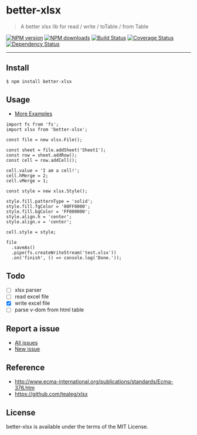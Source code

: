 better-xlsx
===========

> A better xlsx lib for read / write / toTable / from Table

[![NPM version](https://img.shields.io/npm/v/better-xlsx.svg)](https://www.npmjs.com/package/better-xlsx)
[![NPM downloads](https://img.shields.io/npm/dm/better-xlsx.svg)](https://www.npmjs.com/package/better-xlsx)
[![Build Status](https://travis-ci.org/d-band/better-xlsx.svg?branch=master)](https://travis-ci.org/d-band/better-xlsx)
[![Coverage Status](https://coveralls.io/repos/github/d-band/better-xlsx/badge.svg?branch=master)](https://coveralls.io/github/d-band/better-xlsx?branch=master)
[![Dependency Status](https://david-dm.org/d-band/better-xlsx.svg)](https://david-dm.org/d-band/better-xlsx)

---

## Install

```bash
$ npm install better-xlsx
```

## Usage

- [More Examples](examples)

```
import fs from 'fs';
import xlsx from 'better-xlsx';

const file = new xlsx.File();

const sheet = file.addSheet('Sheet1');
const row = sheet.addRow();
const cell = row.addCell();

cell.value = 'I am a cell!';
cell.hMerge = 2;
cell.vMerge = 1;

const style = new xlsx.Style();

style.fill.patternType = 'solid';
style.fill.fgColor = '00FF0000';
style.fill.bgColor = 'FF000000';
style.align.h = 'center';
style.align.v = 'center';

cell.style = style;

file
  .saveAs()
  .pipe(fs.createWriteStream('test.xlsx'))
  .on('finish', () => console.log('Done.'));
```

## Todo

- [ ] xlsx parser
- [ ] read excel file
- [x] write excel file
- [ ] parse v-dom from html table

## Report a issue

* [All issues](https://github.com/d-band/better-xlsx/issues)
* [New issue](https://github.com/d-band/better-xlsx/issues/new)

## Reference

- http://www.ecma-international.org/publications/standards/Ecma-376.htm
- https://github.com/tealeg/xlsx

## License

better-xlsx is available under the terms of the MIT License.